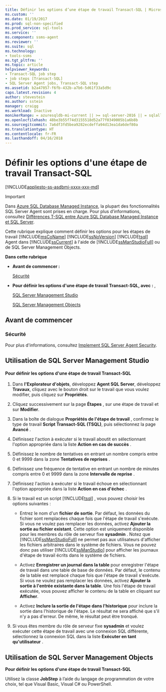 ```yaml
---
title: Définir les options d’une étape de travail Transact-SQL | Microsoft Docs
ms.custom: ''
ms.date: 01/19/2017
ms.prod: sql-non-specified
ms.prod_service: sql-tools
ms.service: ''
ms.component: ssms-agent
ms.reviewer: ''
ms.suite: sql
ms.technology:
- tools-ssms
ms.tgt_pltfrm: ''
ms.topic: article
helpviewer_keywords:
- Transact-SQL job step
- job steps [Transact-SQL]
- SQL Server Agent jobs, Transact-SQL step
ms.assetid: b2a47057-f6fb-432b-a7b6-5d61f33a5d9c
caps.latest.revision: 4
author: stevestein
ms.author: sstein
manager: craigg
ms.workload: Inactive
monikerRange: = azuresqldb-mi-current || >= sql-server-2016 || = sqlallproducts-allversions
ms.openlocfilehash: 48be3b55f74d3155518d52a77f0349005b1a6b8b
ms.sourcegitcommit: 7a6df3fd5bea9282ecdeffa94d13ea1da6def80a
ms.translationtype: HT
ms.contentlocale: fr-FR
ms.lasthandoff: 04/16/2018
---
```

# <a name="define-transact-sql-job-step-options"></a>Définir les options d'une étape de travail Transact-SQL
[!INCLUDE[appliesto-ss-asdbmi-xxxx-xxx-md](../../includes/appliesto-ss-asdbmi-xxxx-xxx-md.md)]

> [!IMPORTANT]  
> Dans [Azure SQL Database Managed Instance](https://docs.microsoft.com/azure/sql-database/sql-database-managed-instance), la plupart des fonctionnalités SQL Server Agent sont prises en charge. Pour plus d’informations, consultez [Différences T-SQL entre Azure SQL Database Managed Instance et SQL Server](https://docs.microsoft.com/azure/sql-database/sql-database-managed-instance-transact-sql-information#sql-server-agent).

Cette rubrique explique comment définir les options pour les étapes de travail [!INCLUDE[msCoName](../../includes/msconame_md.md)] [!INCLUDE[ssNoVersion](../../includes/ssnoversion_md.md)]  [!INCLUDE[tsql](../../includes/tsql_md.md)] Agent dans [!INCLUDE[ssCurrent](../../includes/sscurrent_md.md)] à l'aide de [!INCLUDE[ssManStudioFull](../../includes/ssmanstudiofull_md.md)] ou de SQL Server Management Objects.  
  
**Dans cette rubrique**  
  
-   **Avant de commencer :**  
  
    [Sécurité](#Security)  
  
-   **Pour définir les options d'une étape de travail Transact-SQL, avec :** ,  
  
    [SQL Server Management Studio](#SSMS)  
  
    [SQL Server Management Objects](#SMO)  
  
## <a name="BeforeYouBegin"></a>Avant de commencer  
  
### <a name="Security"></a>Sécurité  
Pour plus d'informations, consultez [Implement SQL Server Agent Security](../../ssms/agent/implement-sql-server-agent-security.md).  
  
## <a name="SSMS"></a>Utilisation de SQL Server Management Studio  
  
#### <a name="to-define-transact-sql-job-step-options"></a>Pour définir les options d'une étape de travail Transact-SQL  
  
1.  Dans **l'Explorateur d'objets**, développez **Agent SQL Server**, développez **Travaux**, cliquez avec le bouton droit sur le travail que vous voulez modifier, puis cliquez sur **Propriétés**.  
  
2.  Cliquez successivement sur la page **Étapes** , sur une étape de travail et sur **Modifier**.  
  
3.  Dans la boîte de dialogue **Propriétés de l'étape de travail** , confirmez le type de travail **Script Transact-SQL (TSQL)**, puis sélectionnez la page **Avancé** .  
  
4.  Définissez l'action à exécuter si le travail aboutit en sélectionnant l'option appropriée dans la liste **Action en cas de succès** .  
  
5.  Définissez le nombre de tentatives en entrant un nombre compris entre 0 et 9999 dans la zone **Tentatives de reprises** .  
  
6.  Définissez une fréquence de tentative en entrant un nombre de minutes compris entre 0 et 9999 dans la zone **Intervalle de reprise** .  
  
7.  Définissez l'action à exécuter si le travail échoue en sélectionnant l'option appropriée dans la liste **Action en cas d'échec** .  
  
8.  Si le travail est un script [!INCLUDE[tsql](../../includes/tsql_md.md)] , vous pouvez choisir les options suivantes :  
  
    -   Entrez le nom d'un **fichier de sortie**. Par défaut, les données du fichier sont remplacées chaque fois que l'étape de travail s'exécute. Si vous ne voulez pas remplacer les données, activez **Ajouter la sortie au fichier existant**. Cette option est uniquement disponible pour les membres du rôle de serveur fixe **sysadmin** . Notez que [!INCLUDE[ssManStudioFull](../../includes/ssmanstudiofull_md.md)] ne permet pas aux utilisateurs d'afficher les fichiers arbitraires dans le système de fichiers. Vous ne pouvez donc pas utiliser [!INCLUDE[ssManStudio](../../includes/ssmanstudio_md.md)] pour afficher les journaux d'étape de travail écrits dans le système de fichiers.  
  
    -   Activez **Enregistrer un journal dans la table** pour enregistrer l'étape de travail dans une table de base de données. Par défaut, le contenu de la table est remplacé chaque fois que l'étape de travail s'exécute. Si vous ne voulez pas remplacer les données, activez **Ajouter la sortie à l'entrée existante dans la table**. Une fois l'étape de travail exécutée, vous pouvez afficher le contenu de la table en cliquant sur **Afficher**.  
  
    -   Activez **Inclure la sortie de l'étape dans l'historique** pour inclure la sortie dans l'historique de l'étape. Le résultat ne sera affiché que s'il n'y a pas d'erreur. De même, le résultat peut être tronqué.  
  
9. Si vous êtes membre du rôle de serveur fixe **sysadmin** et voulez exécuter cette étape de travail avec une connexion SQL différente, sélectionnez la connexion SQL dans la liste **Exécuter en tant qu'utilisateur** .  
  
## <a name="SMO"></a>Utilisation de SQL Server Management Objects  
**Pour définir les options d'une étape de travail Transact-SQL**  
  
Utilisez la classe **JobStep** à l’aide du langage de programmation de votre choix, tel que Visual Basic, Visual C# ou PowerShell.  
  
